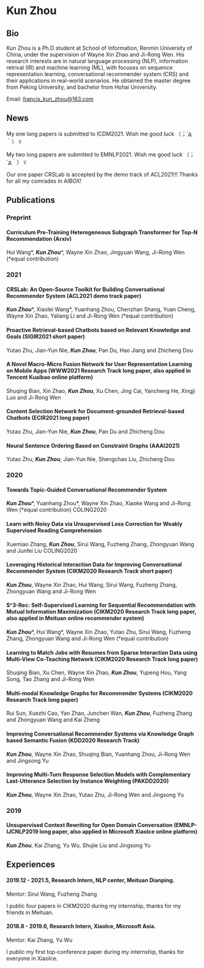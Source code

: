 # Kun Zhou

## Bio
Kun Zhou is a Ph.D student at School of Information, Renmin University of China, under the supervision of Wayne Xin Zhao and Ji-Rong Wen.
His research interests are in natural language processing (NLP), information retrival (IR) and machine learning (ML), with focuses on sequence representation learning, conversational recommender system (CRS) and their applications in real-world scenarios.
He obtained the master degree from Peking University, and bachelor from Hohai University.

Email: francis_kun_zhou@163.com

## News

My one long papers is submitted to ICDM2021. Wish me good luck （；´д｀）ゞ

My two long papers are submitted to EMNLP2021. Wish me good luck （；´д｀）ゞ

Our one paper CRSLab is accepted by the demo track of ACL2021!!! Thanks for all my comrades in AIBOX!

## Publications

### Preprint

#### Curriculum Pre-Training Heterogeneous Subgraph Transformer for Top-N Recommendation (Arxiv)
Hui Wang\*, ***Kun Zhou***\*, Wayne Xin Zhao, Jingyuan Wang, Ji-Rong Wen (\*equal contribution)

### 2021 

#### CRSLab: An Open-Source Toolkit for Building Conversational Recommender System (ACL2021 demo track paper)
***Kun Zhou***\*, Xiaolei Wang\*, Yuanhang Zhou, Chenzhan Shang, Yuan Cheng, Wayne Xin Zhao, Yaliang Li and Ji-Rong Wen (\*equal contribution)

#### Proactive Retrieval-based Chatbots based on Relevant Knowledge and Goals (SIGIR2021 short paper)
Yutao Zhu, Jian-Yun Nie, ***Kun Zhou***, Pan Du, Hao Jiang and Zhicheng Dou

#### A Novel Macro-Micro Fusion Network for User Representation Learning on Mobile Apps (WWW2021 Research Track long paper, also applied in Tencent Kuaibao online platform)
Shuqing Bian, Xin Zhao, ***Kun Zhou***, Xu Chen, Jing Cai, Yancheng He, Xingji Luo and Ji-Rong Wen

#### Content Selection Network for Document-grounded Retrieval-based Chatbots	(ECIR2021 long paper)
Yutao Zhu, Jian-Yun Nie, ***Kun Zhou***, Pan Du and Zhicheng Dou

#### Neural Sentence Ordering Based on Constraint Graphs (AAAI2021)
Yutao Zhu, ***Kun Zhou***, Jian-Yun Nie, Shengchao Liu, Zhicheng Dou

### 2020

#### Towards Topic-Guided Conversational Recommender System
***Kun Zhou***\*, Yuanhang Zhou\*, Wayne Xin Zhao, Xiaoke Wang and Ji-Rong Wen (\*equal contribution)
COLING2020

#### Learn with Noisy Data via Unsupervised Loss Correction for Weakly Supervised Reading Comprehension
Xuemiao Zhang, ***Kun Zhou***, Sirui Wang, Fuzheng Zhang, Zhongyuan Wang and Junfei Liu
COLING2020

#### Leveraging Historical Interaction Data for Improving Conversational Recommender System (CIKM2020 Research Track short paper)
***Kun Zhou***, Wayne Xin Zhao, Hui Wang, Sirui Wang, Fuzheng Zhang, Zhongyuan Wang and Ji-Rong Wen

#### S^3-Rec: Self-Supervised Learning for Sequential Recommendation with Mutual Information Maximization (CIKM2020 Research Track long paper, also applied in Meituan online recommender system)
***Kun Zhou***\*, Hui Wang\*, Wayne Xin Zhao, Yutao Zhu, Sirui Wang, Fuzheng Zhang, Zhongyuan Wang and Ji-Rong Wen (\*equal contribution)

#### Learning to Match Jobs with Resumes from Sparse Interaction Data using Multi-View Co-Teaching Network (CIKM2020 Research Track long paper)
Shuqing Bian, Xu Chen, Wayne Xin Zhao, ***Kun Zhou***, Yupeng Hou, Yang Song, Tao Zhang and Ji-Rong Wen

#### Multi-modal Knowledge Graphs for Recommender Systems (CIKM2020 Research Track long paper)
Rui Sun, Xuezhi Cao, Yan Zhao, Junchen Wan, ***Kun Zhou***, Fuzheng Zhang and Zhongyuan Wang and Kai Zheng

#### Improving Conversational Recommender Systems via Knowledge Graph based Semantic Fusion (KDD2020 Research Track)
***Kun Zhou***, Wayne Xin Zhao, Shuqing Bian, Yuanhang Zhou, Ji-Rong Wen and Jingsong Yu

#### Improving Multi-Turn Response Selection Models with Complementary Last-Utterance Selection by Instance Weighting (PAKDD2020)
***Kun Zhou***, Wayne Xin Zhao, Yutao Zhu, Ji-Rong Wen and Jingsong Yu

### 2019

#### Unsupervised Context Rewriting for Open Domain Conversation (EMNLP-IJCNLP2019 long paper, also applied in Microsoft XiaoIce online platform)
***Kun Zhou***, Kai Zhang, Yu Wu, Shujie Liu and Jingsong Yu

## Experiences
#### 2019.12 - 2021.5, Research Intern, NLP center, Meituan Dianping.

Mentor: Sirui Wang, Fuzheng Zhang

I public four papers in CIKM2020 during my internship, thanks for my friends in Meituan.

#### 2018.8 - 2019.6, Research Intern, XiaoIce, Microsoft Asia.

Mentor: Kai Zhang, Yu Wu

I public my first top-conference paper during my internship, thanks for everyone in XiaoIce.
